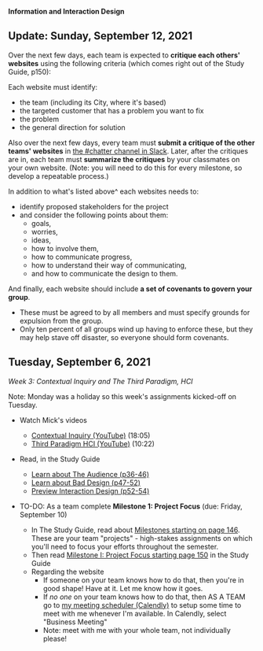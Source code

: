 **Information and Interaction Design**

## Update: Sunday, September 12, 2021

Over the next few days, each team is expected to **critique each others' websites** using the following criteria (which comes right out of the Study Guide, p150):

Each website must identify:

- the team (including its City, where it's based)
- the targeted customer that has a problem you want to fix
- the problem
- the general direction for solution

Also over the next few days, every team must **submit a critique of the other teams' websites** in [the #chatter channel in Slack](https://app.slack.com/client/T02BW1KDQSZ/C02CBLE4ERX).  Later, after the critiques are in, each team must **summarize the critiques** by your classmates on your own website. (Note: you will need to do this for every milestone, so develop a repeatable process.) 

In addition to what's listed above^ each websites needs to:
- identify proposed stakeholders for the project
- and consider the following points about them: 
  - goals, 
  - worries, 
  - ideas, 
  - how to involve them, 
  - how to communicate progress, 
  - how to understand their way of communicating, 
  - and how to communicate the design to them. 

And finally, each website should include **a set of covenants to govern your group**. 
- These must be agreed to by all members and must specify grounds for expulsion from the group. 
- Only ten percent of all groups wind up having to enforce these, but they may help stave off disaster, so everyone should form covenants. 

## Tuesday, September 6, 2021

*Week 3: Contextual Inquiry and The Third Paradigm, HCI*

Note: Monday was a holiday so this week's assignments kicked-off on Tuesday.

- Watch Mick's videos
  - [Contextual Inquiry (YouTube)](https://youtu.be/fIcel17-JSw) (18:05)
  - [Third Paradigm HCI (YouTube)](https://youtu.be/OkpX7r6Ibyk) (10:22)
- Read, in the Study Guide
  - [Learn about The Audience (p36-46)](https://docs.hcin620.org/media/book.pdf#page=36)
  - [Learn about Bad Design (p47-52)](https://docs.hcin620.org/media/book.pdf#page=47)
  - [Preview Interaction Design (p52-54)](https://docs.hcin620.org/media/book.pdf#page=52)

- TO-DO: As a team complete **Milestone 1: Project Focus** (due: Friday, September 10)
  - In The Study Guide, read about [Milestones starting on page 146](https://docs.hcin620.org/media/book.pdf#page=146).  These are your team "projects" - high-stakes assignments on which you'll need to focus your efforts throughout the semester.
  - Then read [Milestone I: Project Focus starting page 150](https://docs.hcin620.org/media/book.pdf#page=150) in the Study Guide
  - Regarding the website
    - If someone on your team knows how to do that, then you're in good shape! Have at it. Let me know how it goes. 
    - If *no one* on your team knows how to do that, then AS A TEAM go to [my meeting scheduler (Calendly)](https://calendly.com/rkostin) to setup some time to meet with me whenever I'm available.  In Calendly, select "Business Meeting" 
    - Note: meet with me with your whole team, not individually please!

